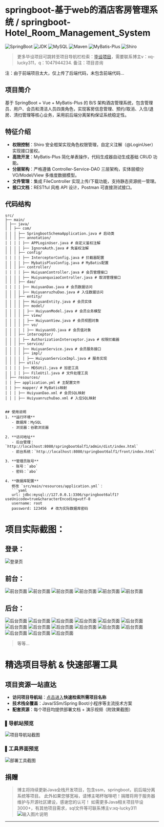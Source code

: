 # springboot-基于web的酒店客房管理系统 / springboot-Hotel_Room_Management_System


![SpringBoot](https://img.shields.io/badge/SpringBoot-2.7+-brightgreen)
![JDK](https://img.shields.io/badge/JDK-1.8+-blue)
![MySQL](https://img.shields.io/badge/MySQL-5.7+-teal)
![Maven](https://img.shields.io/badge/Maven-3.6+-red)
![MyBatis-Plus](https://img.shields.io/badge/MyBatis_Plus-3.5.0-blue)
![Shiro](https://img.shields.io/badge/Shiro-1.3.2-green)


> 更多毕设项目可跳转至项目导航栏检索：[毕设项目](http://sysadmin.3vfree.vip)，需要联系博主v：xq-lucky311，q：1047944234. 备注：项目咨询

注：由于前端项目太大，仅上传了后端代码，未包含前端代码...

## 项目简介  
基于 SpringBoot + Vue + MyBatis-Plus 的 B/S 架构酒店管理系统，包含管理员、用户、会员和清洁人员四类角色，实现客房信息管理、预约/取消、入住/退房、清扫管理等核心业务，采用前后端分离架构保证系统稳定性。

## 特征介绍  
- **权限控制**：Shiro 安全框架实现角色权限管理，自定义注解（@LoginUser）实现接口鉴权。  
- **高效开发**：MyBatis-Plus 简化单表操作，代码生成器自动生成基础 CRUD 功能。  
- **分层架构**：严格遵循 Controller-Service-DAO 三层架构，实体层细分 VO/Model/View 多维度数据模型。  
- **文件管理**：集成 FileController 实现上传/下载功能，支持静态资源统一管理。  
- **接口文档**：RESTful 风格 API 设计，Postman 可直接测试接口。  

## 代码结构 
```
src/
├── main/
│ ├── java/
│ │ ├── com/
│ │ │ ├── SpringbootSchemaApplication.java # 启动类
│ │ │ ├── annotation/
│ │ │ │ ├── APPLoginUser.java # 自定义鉴权注解
│ │ │ │ ├── IgnoreAuth.java # 免鉴权注解
│ │ │ ├── config/
│ │ │ │ ├── InterceptorConfig.java # 拦截器配置
│ │ │ │ ├── MybatisPlusConfig.java # MyBatis配置
│ │ │ ├── controller/
│ │ │ │ ├── HuiyuanController.java # 会员管理接口
│ │ │ │ ├── HuiyuanquxiaoController.java # 取消管理接口
│ │ │ ├── dao/
│ │ │ │ ├── HuiyuanDao.java # 会员数据访问
│ │ │ │ ├── HuiyuanruzhuDao.java # 入住数据访问
│ │ │ ├── entity/
│ │ │ │ ├── HuiyuanEntity.java # 会员实体
│ │ │ │ ├── model/
│ │ │ │ │ ├── HuiyuanModel.java # 会员业务模型
│ │ │ │ ├── view/
│ │ │ │ │ ├── HuiyuanView.java # 会员视图对象
│ │ │ │ ├── vo/
│ │ │ │ │ ├── HuiyuanVO.java # 会员值对象
│ │ │ ├── interceptor/
│ │ │ │ ├── AuthorizationInterceptor.java # 权限拦截器
│ │ │ ├── service/
│ │ │ │ ├── HuiyuanService.java # 会员服务接口
│ │ │ │ ├── impl/
│ │ │ │ │ ├── HuiyuanServiceImpl.java # 服务实现
│ │ │ ├── utils/
│ │ │ │ ├── MD5Util.java # 加密工具
│ │ │ │ ├── FileUtil.java # 文件处理工具
│ ├── resources/
│ │ ├── application.yml # 主配置文件
│ │ ├── mapper/ # MyBatis映射
│ │ │ ├── HuiyuanDao.xml # 会员SQL映射
│ │ │ ├── HuiyuanruzhuDao.xml # 入住SQL映射


## 使用说明
1. **运行环境**  
   - 数据库：MySQL  
   - 浏览器：谷歌浏览器  

2. **访问地址**  
   - 后台管理：`http://localhost:8080/springboot6alf1/admin/dist/index.html`  
   - 前台系统：`http://localhost:8080/springboot6alf1/front/index.html`  

3. **管理员账号**  
   - 账号：`abo`  
   - 密码：`abo`  

4. **数据库配置**  
   修改 `src/main/resources/application.yml`：  
   ```yaml
   url: jdbc:mysql://127.0.0.1:3306/springboot6alf1?useUnicode=true&characterEncoding=utf-8
   username: root
   password: 123456  # 改为实际数据库密码
```

# 项目实际截图：
## 登录：
![登录页](xx/login.png)

## 前台：
![前台页面](xx/prefix/1.png)
![前台页面](xx/prefix/2.png)
![前台页面](xx/prefix/3.png)
![前台页面](xx/prefix/4.png)
![前台页面](xx/prefix/5.png)
![前台页面](xx/prefix/6.png)

## 后台：
![后台页面](xx/suffix/1.png)
![后台页面](xx/suffix/10.png)
![后台页面](xx/suffix/11.png)
![后台页面](xx/suffix/12.png)
![后台页面](xx/suffix/13.png)
![后台页面](xx/suffix/14.png)
![后台页面](xx/suffix/15.png)
![后台页面](xx/suffix/2.png)
![后台页面](xx/suffix/3.png)
![后台页面](xx/suffix/4.png)
![后台页面](xx/suffix/5.png)
![后台页面](xx/suffix/6.png)
![后台页面](xx/suffix/7.png)
![后台页面](xx/suffix/8.png)
![后台页面](xx/suffix/9.png)

> 等等...

# 精选项目导航 & 快速部署工具
## 项目资源一站直达
- ​**访问项目导航站**：[点击进入](http://sysadmin.3vfree.vip)**快速检索所需项目名称**
- ​**技术栈全覆盖**：Java/SSm/Spring Boot/小程序等主流技术方案
- ​**配套资源**：每个项目均提供部署文档 + 演示视频（附效果截图）

### ▌导航站预览
![项目导航站截图](项目检索工具.png)

### ▌工具界面预览
![部署工具截图](一键部署工具.png)

## 捐赠
> 博主将持续更新Java全栈开发项目，包含ssm，springboot，前后端分离系统等项目。
> 此外如果您够宽裕，请博主喝杯咖啡吧！捐赠将用于服务器维护与开源社区建设，感谢您的认可！
> 如需更多Java相关项目毕设3000+，有其他项目需求，sql文件等可联系博主v:xq-lucky311
![输入图片说明](%E7%91%9E%E5%B9%B8%EF%BC%81%E7%91%9E%E5%B9%B8%EF%BC%81.png)
---
